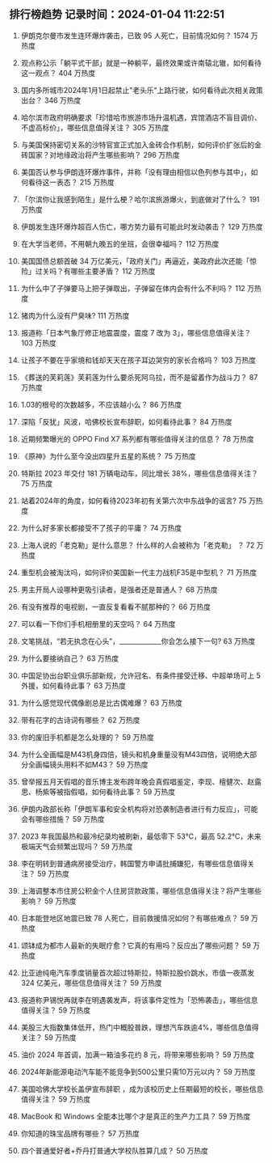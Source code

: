 
## 排行榜趋势 记录时间：2024-01-04 11:22:51
  
  1. 伊朗克尔曼市发生连环爆炸袭击，已致 95 人死亡，目前情况如何？ 1574 万热度
    
  2. 观点称公示「躺平式干部」就是一种躺平，最终效果或许南辕北辙，如何看待这一观点？ 404 万热度
    
  3. 国内多所城市2024年1月1日起禁止"老头乐"上路行驶，如何看待此次相关政策出台？ 346 万热度
    
  4. 哈尔滨市政府明确要求「珍惜哈市旅游市场升温机遇，宾馆酒店不盲目调价、不虚高标价」，哪些信息值得关注？ 305 万热度
    
  5. 与美国保持密切关系的沙特官宣正式加入金砖合作机制，如何评价扩张后的金砖国家？对地缘政治将产生哪些影响？ 296 万热度
    
  6. 美国否认参与伊朗连环爆炸事件，并称「没有理由相信以色列参与其中」，如何看待这一表态？ 215 万热度
    
  7. 「尔滨你让我感到陌生」是什么梗？哈尔滨旅游爆火，到底做对了什么？ 191 万热度
    
  8. 伊朗发生连环爆炸超百人伤亡，哪方势力最有可能此时发动袭击？ 129 万热度
    
  9. 在大学当老师，不用朝九晚五的坐班，会很幸福吗？ 112 万热度
    
  10. 美国国债总额首破 34 万亿美元，「政府关门」再逼近，美政府此次还能「惊险」过关吗？有哪些主要矛盾？ 112 万热度
    
  11. 为什么中了子弹要马上把子弹取出，子弹留在体内会有什么不利吗？ 112 万热度
    
  12. 猪肉为什么没有尸臭味? 111 万热度
    
  13. 报道称「日本气象厅修正地震震度，震度 7 改为 3」，哪些信息值得关注？ 103 万热度
    
  14. 让孩子不要在乎家境和钱却天天在孩子耳边哭穷的家长合格吗？ 103 万热度
    
  15. 《葬送的芙莉莲》芙莉莲为什么要杀死阿乌拉，而不是留着作为战斗力？ 87 万热度
    
  16. 1.03的根号的次数越多，不应该越小么？ 86 万热度
    
  17. 深陷「反犹」风波，哈佛校长宣布辞职，如何看待此事？ 84 万热度
    
  18. 近期频繁曝光的 OPPO Find X7 系列都有哪些值得关注的信息？ 78 万热度
    
  19. 《原神》为什么至今没出四星升五星的系统？ 75 万热度
    
  20. 特斯拉 2023 年交付 181 万辆电动车，同比增长 38%，哪些信息值得关注？ 75 万热度
    
  21. 站着2024年的角度，如何看待2023年初有关第六次中东战争的谣言? 75 万热度
    
  22. 为什么好多家长都接受不了孩子的平庸？ 74 万热度
    
  23. 上海人说的「老克勒」是什么意思？ 什么样的人会被称为「老克勒」 ？ 72 万热度
    
  24. 重型机会被淘汰吗，如何评价美国新一代主力战机F35是中型机？ 71 万热度
    
  25. 男主开局人设哪种更吸引读者，是强者还是普通人？ 68 万热度
    
  26. 有没有推荐的电视剧，一直反复看看不腻那种的？ 66 万热度
    
  27. 可以看一下你们手机相册里的天空吗？ 64 万热度
    
  28. 文笔挑战，“若无执念在心头”，_____________你会怎么接下一句? 63 万热度
    
  29. 为什么要接纳自己？ 63 万热度
    
  30. 中国足协出台职业俱乐部新规，允许冠名、有条件接受迁移、中超单场可上 5 外援，如何看待此事？ 63 万热度
    
  31. 为什么感觉现代偶像剧总是比古偶难爆？ 63 万热度
    
  32. 带有花字的古诗词有哪些？ 62 万热度
    
  33. 你的废旧手机都是怎么处理的？ 59 万热度
    
  34. 为什么全画幅是M43机身四倍，镜头和机身重量没有M43四倍，说明绝大部分全画幅镜头用料不如M43？ 59 万热度
    
  35. 曾举报五月天假唱的音乐博主发布跨年晚会真假唱鉴定，李现、檀健次、赵露思、杨紫等被指假唱，如何看待此事？ 59 万热度
    
  36. 伊朗内政部长称「伊朗军事和安全机构将对恐袭制造者进行有力反应」，可能会有哪些措施？ 59 万热度
    
  37. 2023 年我国最热和最冷纪录均被刷新，最低零下 53℃，最高 52.2℃，未来极端天气会频繁出现吗？ 59 万热度
    
  38. 李在明转到普通病房接受治疗，韩国警方申请批捕嫌犯，有哪些信息值得关注？ 59 万热度
    
  39. 上海调整本市住房公积金个人住房贷款政策，哪些信息值得关注？将产生哪些影响？ 59 万热度
    
  40. 日本能登地区地震已致 78 人死亡，目前救援情况如何？有哪些难点？ 59 万热度
    
  41. 颂钵成为都市人最新的失眠疗愈？它真的有用吗？反应出了哪些问题？ 59 万热度
    
  42. 比亚迪纯电汽车季度销量首次超过特斯拉，特斯拉股价跳水，市值一夜蒸发 324 亿美元，哪些信息值得关注？ 59 万热度
    
  43. 报道称尹锡悦再就李在明遇袭发声，将该事件定性为「恐怖袭击」，哪些信息值得关注？ 59 万热度
    
  44. 美股三大指数集体低开，热门中概股普跌，理想汽车跌逾4%，哪些信息值得关注？ 59 万热度
    
  45. 油价 2024 年首调，加满一箱油多花约 8 元，将带来哪些影响？ 59 万热度
    
  46. 2024年新能源电动汽车能不能竞争到500公里只需10万元以内？ 59 万热度
    
  47. 美国哈佛大学校长盖伊宣布辞职 ，成为该校历史上任期最短的校长，哪些信息值得关注？ 59 万热度
    
  48. MacBook 和 Windows 全能本比哪个才是真正的生产力工具？ 59 万热度
    
  49. 你知道的珠宝品牌有哪些？ 57 万热度
    
  50. 四个普通爱好者+乔丹打普通大学校队胜算几成？ 50 万热度
    